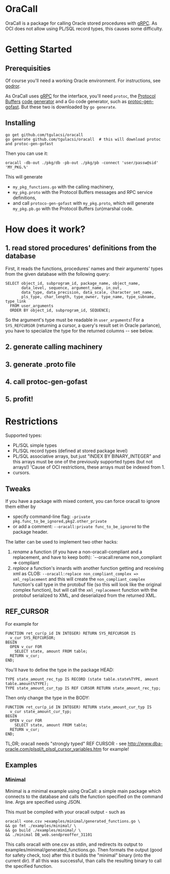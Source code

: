 # OraCall
OraCall is a package for calling Oracle stored procedures with [gRPC](grpc.io).
As OCI does not allow using PL/SQL record types, this causes some difficulty.

# Getting Started
## Prerequisities
Of course you'll need a working Oracle environment. For instructions, see
[godror](https://github.com/godror/godror/blob/master/README.md).

As OraCall uses [gRPC](grpc.io) for the interface, you'll need `protoc`, the
[Protocol Buffers](https://developers.google.com/protocol-buffers/)
[code generator](https://github.com/google/protobuf/releases) and a Go code generator,
such as [protoc-gen-gofast](https://github.com/gogo/protobuf/tree/master/protoc-gen-gofast).
But these two is downloaded by `go generate`.

## Installing

	go get github.com/tgulacsi/oracall
	go generate github.com/tgulacsi/oracall  # this will download protoc and protoc-gen-gofast

Then you can use it:

	oracall -db-out ./pkg/db -pb-out ./pkg/pb -connect 'user/passw@sid' 'MY_PKG.%'

This will generate
  * `my_pkg_functions.go` with the calling machinery,
  * `my_pkg.proto` with the Protocol Buffers messages and RPC service definitions,
  * and call `protoco-gen-gofast` with `my_pkg.proto`, which will generate
    `my_pkg.pb.go` with the Protocol Buffers (un)marshal code.

# How does it work?
## 1. read stored procedures' definitions from the database
First, it reads the functions, procedures' names and their arguments' types from
the given database with the following query:

    SELECT object_id, subprogram_id, package_name, object_name,
           data_level, sequence, argument_name, in_out,
           data_type, data_precision, data_scale, character_set_name,
           pls_type, char_length, type_owner, type_name, type_subname, type_link
      FROM user_arguments
      ORDER BY object_id, subprogram_id, SEQUENCE;

So the argument's type must be readable in `user_arguments`!
For a `SYS_REFCURSOR` (returning a cursor, a query's result set in Oracle parlance),
you have to specialize the type for the returned columns -- see below.

## 2. generate calling machinery

## 3. generate .proto file

## 4. call protoc-gen-gofast

## 5. profit!

# Restrictions
Supported types:
  * PL/SQL simple types
  * PL/SQL record types (defined at stored package level)
  * PL/SQL associative arrays, but just "INDEX BY BINARY_INTEGER" and this arrays
  must be one of the previously supported types (but not arrays!)
  'Cause of OCI restrictions, these arrays must be indexed from 1.
  * cursors.

## Tweaks
If you have a package with mixed content, you can force oracall to ignore them
either by

  * specify command-line flag: `-private pkg.func_to_be_ignored,pkg2.other_private`
  * or add a comment: `--oracall:private func_to_be_ignored` to the package header.

The latter can be used to implement two other hacks:

  1. *rename* a function (if you have a non-oracall-compliant and a replacement, and have to keep both):
     `--oracall:rename non_compliant => compliant
  2. *replace* a function's innards with another function getting and receiving xml as CLOB:
     `--oracall:replace non_compliant_complex => xml_replacement`
	 and this will create the `non_compliant_complex` function's call type in the protobuf file
	 (so this will look like the original complex function), but will call the `xml_replacement`
	 function with the protobuf serialized to XML, and deserialized from the returned XML.


## REF_CURSOR
For example for

    FUNCTION ret_cur(p_id IN INTEGER) RETURN SYS_REFCURSOR IS
	  v_cur SYS_REFCURSOR;
	BEGIN
	  OPEN v_cur FOR
	    SELECT state, amount FROM table;
	  RETURN v_cur;
	END;

You'll have to define the type in the package HEAD:

    TYPE state_amount_rec_typ IS RECORD (state table.state%TYPE, amount table.amount%TYPE);
	TYPE state_amount_cur_typ IS REF CURSOR RETURN state_amount_rec_typ;

Then only change the type in the BODY:

    FUNCTION ret_cur(p_id IN INTEGER) RETURN state_amount_cur_typ IS
	  v_cur state_amount_cur_typ;
	BEGIN
	  OPEN v_cur FOR
	    SELECT state, amount FROM table;
	  RETURN v_cur;
	END;

TL;DR; oracall needs "strongly typed" REF CURSOR - see http://www.dba-oracle.com/plsql/t_plsql_cursor_variables.htm for example!

## Examples
### Minimal
Minimal is a minimal example using OraCall: a simple main package which
connects to the database and calls the function specified on the command line.
Args are specified using JSON.

This must be compiled with your oracall output - such as

    oracall <one.csv >examples/minimal/generated_functions.go \
    && go fmt ./examples/minimal/ \
    && go build ./examples/minimal/ \
    && ./minimal DB_web.sendpreoffer_31101

This calls oracall with one.csv as stdin, and redirects its output to
examples/minimal/generated_functions.go.
Then formats the output (good for safety check, too)
after this it builds the "minimal" binary (into the current dir).
If all this was successful, than calls the resulting binary
to call the specified function.
